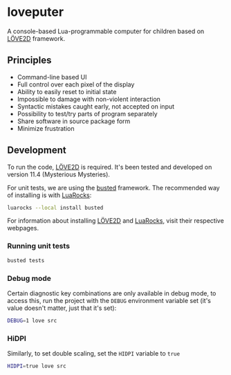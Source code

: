 # loveputer
A console-based Lua-programmable computer for children based on [LÖVE2D] framework.

## Principles
* Command-line based UI
* Full control over each pixel of the display
* Ability to easily reset to initial state
* Impossible to damage with non-violent interaction
* Syntactic mistakes caught early, not accepted on input
* Possibility to test/try parts of program separately
* Share software in source package form
* Minimize frustration


## Development

To run the code, [LÖVE2D] is required. It's been tested and developed on version 11.4 (Mysterious Mysteries).

For unit tests, we are using the [busted] framework. The recommended way of installing is with [LuaRocks]:

```sh
luarocks --local install busted
```

For information about installing [LÖVE2D] and [LuaRocks], visit their respective webpages.


### Running unit tests

```sh
busted tests
```

### Debug mode

Certain diagnostic key combinations are only available in debug mode,
to access this, run the project with the `DEBUG` environment variable set
(it's value doesn't matter, just that it's set):
```sh
DEBUG=1 love src
```

### HiDPI

Similarly, to set double scaling, set the `HIDPI` variable to `true`
```sh
HIDPI=true love src
```


[löve2d]: https://love2d.org
[busted]: https://lunarmodules.github.io/busted/
[LuaRocks]: https://luarocks.org/
